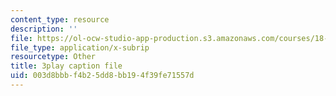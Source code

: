 ```yaml
---
content_type: resource
description: ''
file: https://ol-ocw-studio-app-production.s3.amazonaws.com/courses/18-03-differential-equations-spring-2010/003d8bbbf4b25dd8bb194f39fe71557d_rZ3-nFV6l8w.vtt
file_type: application/x-subrip
resourcetype: Other
title: 3play caption file
uid: 003d8bbb-f4b2-5dd8-bb19-4f39fe71557d
---
```

